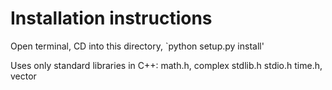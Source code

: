 # Installation instructions

Open terminal,
CD into this directory,
`python setup.py install'


Uses only standard libraries in C++:
math.h, complex stdlib.h stdio.h time.h, vector


